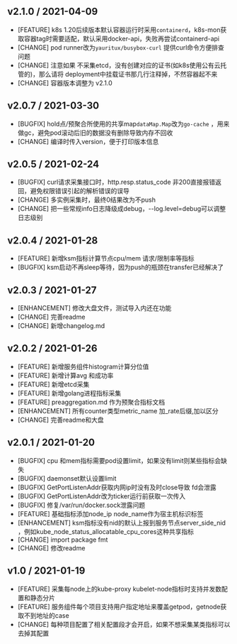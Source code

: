 ## v2.1.0 / 2021-04-09
* [FEATURE] k8s 1.20后续版本默认容器运行时采用`containerd`，k8s-mon获取容器tag时需要适配，默认采用docker-api，失败再尝试containerd-api
* [CHANGE] pod runner改为`yauritux/busybox-curl` 提供curl命令方便排查问题
* [CHANGE] 注意如果 不采集etcd，没有创建对应的证书(如k8s使用公有云托管的)，那么请将 deployment中挂载证书那几行注释掉，不然容器起不来
* [CHANGE] 容器版本调整为 v2.1.0


## v2.0.7 / 2021-03-30
* [BUGFIX] hold点/预聚合所使用的共享map`dataMap.Map`改为`go-cache` ，用来做gc，避免pod滚动后旧的数据没有删除导致内存不回收
* [CHANGE] 编译时传入version，便于打印版本信息

## v2.0.5 / 2021-02-24
* [BUGFIX] curl请求采集接口时，http.resp.status_code 非200直接报错返回，避免权限错误引起的解析错误的误导
* [CHANGE] 多实例采集时，最终0结果改为不push
* [CHANGE] 把一些常规info日志降级成debug，--log.level=debug可以调整日志级别

## v2.0.4 / 2021-01-28
* [FEATURE] 新增ksm指标计算节点cpu/mem 请求/限制率等指标
* [BUGFIX] ksm启动不再sleep等待，因为push的瓶颈在transfer已经解决了



## v2.0.3 / 2021-01-27
* [ENHANCEMENT] 修改大盘文件，测试导入内还在功能
* [CHANGE] 完善readme
* [CHANGE] 新增changelog.md


## v2.0.2 / 2021-01-26
* [FEATURE] 新增服务组件histogram计算分位值
* [FEATURE] 新增计算avg 和成功率
* [FEATURE] 新增etcd采集
* [FEATURE] 新增golang进程指标采集
* [FEATURE] preaggregation.md 作为预聚合指标文档
* [ENHANCEMENT] 所有counter类型metric_name 加_rate后缀,加以区分
* [CHANGE] 完善readme和大盘


## v2.0.1 / 2021-01-20
* [BUGFIX] cpu 和mem指标需要pod设置limit，如果没有limit则某些指标会缺失
* [BUGFIX] daemonset默认设置limit
* [BUGFIX] GetPortListenAddr获取内网ip时没有及时close导致 fd会泄露
* [BUGFIX] GetPortListenAddr改为ticker运行前获取一次传入
* [BUGFIX] 修复/var/run/docker.sock泄露问题
* [FEATURE] 基础指标添加node_ip node_name作为宿主机标识标签
* [ENHANCEMENT] ksm指标没有nid的默认上报到服务节点server_side_nid ，例如kube_node_status_allocatable_cpu_cores这种共享指标
* [CHANGE] import package fmt
* [CHANGE] 修改readme


## v1.0 / 2021-01-19
* [FEATURE] 采集每node上的kube-proxy kubelet-node指标时支持并发数配置和静态分片
* [FEATURE] 服务组件每个项目支持用户指定地址来覆盖getpod，getnode获取不到地址的case
* [CHANGE] 每种项目配置了相关配置段才会开启，如果不想采集某类指标可以去掉其配置